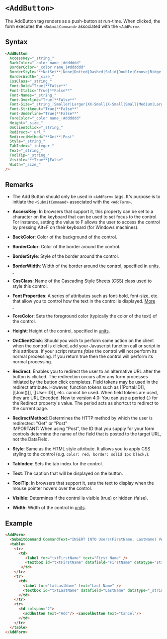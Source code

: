 # `<AddButton>`

The AddButton tag renders as a push-button at run-time. When clicked, the form executes the `<SubmitCommand>` associated with the `<AddForm>`.

## Syntax
```html
<AddButton
  AccessKey="_string_"
  BackColor="_color name_|#dddddd"
  BorderColor="_color name_|#dddddd"  
  BorderStyle="**NotSet**|None|Dotted|Dashed|Solid|Double|Groove|Ridge|Inset|Outset"  
  BorderWidth="_size_"  
  CssClass="_string_"  
  Font-Bold="True|**False**"  
  Font-Italic="True|**False**"  
  Font-Names="_string_"  
  Font-Overline="True|**False**"  
  Font-Size="_string_|Smaller|Larger|XX-Small|X-Small|Small|Medium|Large|X-Large|XX-Large"  
  Font-Strikeout="True|**False**"  
  Font-Underline="True|**False**"  
  ForeColor="_color name_|#dddddd"  
  Height="_size_"  
  OnClientClick="_string_"  
  Redirect="_url_"  
  RedirectMethod="**Get**|Post"  
  Style="_string_"  
  TabIndex="_integer_"  
  Text="_string_"  
  ToolTip="_string_"  
  Visible="**True**|False"  
  Width="_size_"
/>
```

## Remarks

*   The Add Button should only be used in `<AddForm>` tags. It's purpose is to initiate the `<SubmitCommand>` associated with the `<AddForm>`.  

*   **AccessKey**: In browsers that support it, this property can be set to a character on the keyboard that can be used to set focus to the control. For instance, setting the value to F allows the user to access the control by pressing Alt+F on their keyboard (for Windows machines).  

*   **BackColor**: Color of the background of the control.  

*   **BorderColor**: Color of the border around the control.  

*   **BorderStyle**: Style of the border around the control.  

*   **BorderWidth**: Width of the border around the control, specified in [units.  
     ](../unit-types.md)
*   **CssClass**: Name of the Cascading Style Sheets (CSS) class used to style this control.  

*   **Font Properties**: A series of attributes such as font-bold, font-size, etc. that allow you to control how the text in the control is displayed. [More  
     ](../font-properties.md)
*   **ForeColor**: Sets the foreground color (typically the color of the text) of the control.  

*   **Height**: Height of the control, specified in [units](../unit-types.md).  

*   **OnClientClick**: Should you wish to perform some action on the client when the control is clicked, add your Javascript function call or script in this attribute. If your script returns _false_ the control will not perform its normal processing. If you return true then the control will perform its normal processing.  

*   **Redirect**: Enables you to redirect the user to an alternative URL after the button is clicked. The redirection occurs after any form processes initiated by the button click completes. Field tokens may be used in the redirect attribute. However, function tokens such as [[Portal:ID]], [[Join()]], [[User:ID]], etc. cannot be used. When field tokens are used, they are URL Encoded. New to version 4.0: You can use a period (.) for the Redirect property's value. The period acts as shortcut to redirect to the current page.  

*   **RedirectMethod**: Determines the HTTP method by which the user is redirected: "Get" or "Post"  
    IMPORTANT: When using "Post", the ID that you supply for your form controls determine the name of the field that is posted to the target URL, not the DataField.  

*   **Style**: Same as the HTML style attribute. It allows you to apply CSS styling to the control (e.g. `color: red; border: solid 1px black;`).  

*   **TabIndex**: Sets the tab index for the control.  

*   **Text**: The caption that will be displayed on the button.  

*   **ToolTip**: In browsers that support it, sets the text to display when the mouse pointer hovers over the control.  

*   **Visible**: Determines if the control is visible (true) or hidden (false).  

*   **Width**: Width of the control in [units](../unit-types.md).  

## Example
```html
<AddForm>  
  <SubmitCommand CommandText="INSERT INTO Users(FirstName, LastName) VALUES(@FirstName, @LastName)" />  
  <table>  
    <tr>  
      <td>  
         <label for="txtFirstName" text="First Name" />  
         <textbox id="txtFirstName" datafield="FirstName" datatype="string" />  
       </td>  
    </tr>  
    <tr>  
      <td>  
        <label for="txtLastName" text="Last Name" />  
        <textbox id="txtLastName" datafield="LastName" datatype="_string_" />  
      </td>  
    </tr>  
    <tr>  
      <td colspan="2">  
        <addbutton text="Add"/> <cancelbutton text="Cancel"/>  
      </td>  
    </tr>  
  </table>  
</AddForm>
```
